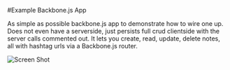 #Example Backbone.js App

As simple as possible backbone.js app to demonstrate how to wire one up. Does not even have a serverside, just persists full crud clientside with the server calls commented out.
It lets you create, read, update, delete notes, all with hashtag urls via a Backbone.js router.

![Screen Shot](https://raw.github.com/dperrymorrow/example-backbone-app/master/img/screen-shot.jpg)
